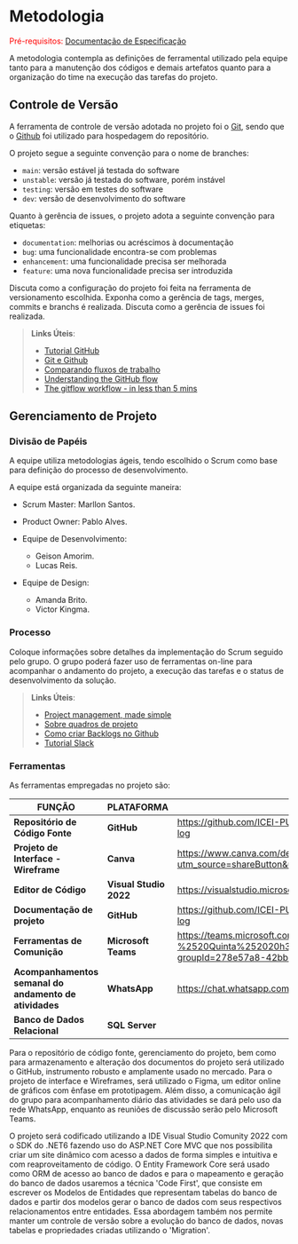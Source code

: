 
# Metodologia

<span style="color:red">Pré-requisitos: <a href="2-Especificação do Projeto.md"> Documentação de Especificação</a></span>

A metodologia contempla as definições de ferramental utilizado pela equipe tanto para a manutenção dos códigos e demais artefatos quanto para a organização do time na execução das tarefas do projeto.

## Controle de Versão

A ferramenta de controle de versão adotada no projeto foi o
[Git](https://git-scm.com/), sendo que o [Github](https://github.com)
foi utilizado para hospedagem do repositório.

O projeto segue a seguinte convenção para o nome de branches:

- `main`: versão estável já testada do software
- `unstable`: versão já testada do software, porém instável
- `testing`: versão em testes do software
- `dev`: versão de desenvolvimento do software

Quanto à gerência de issues, o projeto adota a seguinte convenção para
etiquetas:

- `documentation`: melhorias ou acréscimos à documentação
- `bug`: uma funcionalidade encontra-se com problemas
- `enhancement`: uma funcionalidade precisa ser melhorada
- `feature`: uma nova funcionalidade precisa ser introduzida

Discuta como a configuração do projeto foi feita na ferramenta de versionamento escolhida. Exponha como a gerência de tags, merges, commits e branchs é realizada. Discuta como a gerência de issues foi realizada.

> **Links Úteis**:
> - [Tutorial GitHub](https://guides.github.com/activities/hello-world/)
> - [Git e Github](https://www.youtube.com/playlist?list=PLHz_AreHm4dm7ZULPAmadvNhH6vk9oNZA)
>  - [Comparando fluxos de trabalho](https://www.atlassian.com/br/git/tutorials/comparing-workflows)
> - [Understanding the GitHub flow](https://guides.github.com/introduction/flow/)
> - [The gitflow workflow - in less than 5 mins](https://www.youtube.com/watch?v=1SXpE08hvGs)

## Gerenciamento de Projeto

### Divisão de Papéis


A equipe utiliza metodologias ágeis, tendo escolhido o Scrum como base para definição do processo de desenvolvimento.

A equipe está organizada da seguinte maneira:

  - Scrum Master: Marllon Santos.
  - Product Owner: Pablo Alves.

  - Equipe de Desenvolvimento:
    - Geison Amorim. 
    - Lucas Reis.

  - Equipe de Design:
    - Amanda Brito. 
    - Victor Kingma.

### Processo

Coloque  informações sobre detalhes da implementação do Scrum seguido pelo grupo. O grupo poderá fazer uso de ferramentas on-line para acompanhar o andamento do projeto, a execução das tarefas e o status de desenvolvimento da solução.
 
> **Links Úteis**:
> - [Project management, made simple](https://github.com/features/project-management/)
> - [Sobre quadros de projeto](https://docs.github.com/pt/github/managing-your-work-on-github/about-project-boards)
> - [Como criar Backlogs no Github](https://www.youtube.com/watch?v=RXEy6CFu9Hk)
> - [Tutorial Slack](https://slack.com/intl/en-br/)

### Ferramentas

As ferramentas empregadas no projeto são:

|**FUNÇÃO**| **PLATAFORMA** |**LINK DE ACESSO**|
|--------------------|------------------------------------|----------------------------------------|
|**Repositório de Código Fonte**|**GitHub**|https://github.com/ICEI-PUC-Minas-PMV-ADS/pmv-ads-2023-1-e2-proj-int-t1-pmv-ads-2023-1-e2-proj-int-t1-time5-log|
|**Projeto de Interface - Wireframe**|**Canva**|https://www.canva.com/design/DAFdNLd2Ry0/ft0i99YFpUBafAde4vbYwA/edit?utm_source=shareButton&utm_medium=email&utm_campaign=designshare)|
|**Editor de Código**|**Visual Studio 2022**|https://visualstudio.microsoft.com/pt-br/downloads/|
|**Documentação de projeto**|**GitHub**|https://github.com/ICEI-PUC-Minas-PMV-ADS/pmv-ads-2023-1-e2-proj-int-t1-pmv-ads-2023-1-e2-proj-int-t1-time5-log|
|**Ferramentas de Comunição**|**Microsoft Teams**|https://teams.microsoft.com/l/channel/19%3a69d69ba1437549ca8a01dbf9c3247eef%40thread.tacv2/Grupo%25205%2520-%2520Quinta%252020h30%2520Log%25C3%25ADstica%2520entrega%2520de%2520m%25C3%25B3veis?groupId=278e57a8-42bb-4c89-b8a7-519c37a19531&tenantId=14cbd5a7-ec94-46ba-b314-cc0fc972a161|
|**Acompanhamentos semanal do andamento de atividades**|**WhatsApp**|https://chat.whatsapp.com/BUJQ5WOkPyVBpQvPSpn8Y6|
|**Banco de Dados Relacional**|**SQL Server**|

Para o repositório de código fonte, gerenciamento do projeto, bem como para armazenamento e alteração dos documentos do projeto será utilizado o GitHub, instrumento robusto e amplamente usado no mercado. Para o projeto de interface e Wireframes, será utilizado o Figma, um editor online de gráficos com ênfase em prototipagem. Além disso, a comunicação ágil do grupo para acompanhamento diário das atividades se dará pelo uso da rede WhatsApp, enquanto as reuniões de discussão serão pelo Microsoft Teams.

O projeto será codificado utilizando a IDE Visual Studio Comunity 2022 com o SDK do .NET6 fazendo uso do ASP.NET Core MVC que nos possibilita criar um site dinâmico com acesso a dados de forma simples e intuitiva e com reaproveitamento de código. O Entity Framework Core será usado como ORM de acesso ao banco de dados e para o mapeamento e geração do banco de dados usaremos a técnica 'Code First', que consiste em escrever os Modelos de Entidades que representam tabelas do banco de dados e partir dos modelos gerar o banco de dados com seus respectivos relacionamentos entre entidades. Essa abordagem também nos permite manter um controle de versão sobre a evolução do banco de dados, novas tabelas e propriedades criadas utilizando o 'Migration'.
